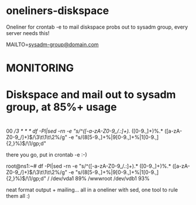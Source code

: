 oneliners-diskspace
===================

Oneliner for crontab -e to mail diskspace probs out to sysadm group, every server needs this!


MAILTO=sysadm-group@domain.com
#
# MONITORING
#
# Diskspace and mail out to sysadm group, at 85%+ usage
#
00 */3 * * * df -Pl|sed -rn -e "s/^([-a-zA-Z0-9_/.:]+).* ([0-9.,]+)\%.* ([a-zA-Z0-9_/]+)\$/\3\t\1\t\2\%/g" -e "s/(8[5-9.,]+\%|9[0-9.,]+\%|1[0-9.,]{2,}\%)$/\1/gp;d" 



there you go, put in crontab -e :-)


root@ns1:~# df -Pl|sed -rn -e "s/^([-a-zA-Z0-9_/.:]+).* ([0-9.,]+)\%.* ([a-zA-Z0-9_/]+)\$/\3\t\1\t\2\%/g" -e "s/(8[5-9.,]+\%|9[0-9.,]+\%|1[0-9.,]{2,}\%)$/\1/gp;d"
/               /dev/vda1       89%
/wwwroot        /dev/vdb1       93%

neat format output + mailing... all in a oneliner with sed, one tool to rule them all :)
